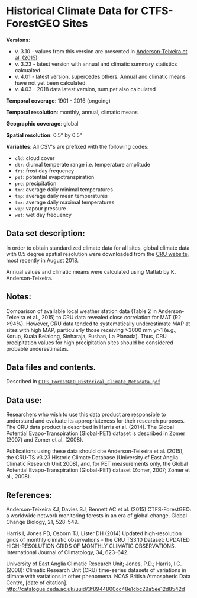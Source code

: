# Historical Climate Data for CTFS-ForestGEO Sites

**Versions**: 
- v. 3.10 - values from this version are presented in [Anderson-Teixeira et al. (2015)](https://onlinelibrary.wiley.com/doi/abs/10.1111/gcb.12712)
- v. 3.23 - latest version with annual and climatic summary statistics calcualted.
- v. 4.01 - latest version, supercedes others. Annual and climatic means have not yet been calculated.
- v. 4.03 - 2018 data latest version, sum pet also calculated

**Temporal coverage**: 1901 - 2016 (ongoing)

**Temporal resolution**: monthly, annual, climatic means 

**Geographic coverage**: global

**Spatial resolution**: 0.5° by 0.5°

**Variables**: All CSV's are prefixed with the following codes:
* `cld`: cloud cover
* `dtr`: diurnal temperate range i.e. temperature amplitude
* `frs`: frost day frequency
* `pet`: potential evapotranspiration
* `pre`: precipitation
* `tmn`: average daily minimal temperatures
* `tmp`: average daily mean temperatures
* `tmx`: average daily maximal temperatures
* `vap`: vapour pressure
* `wet`: wet day frequency
               

## Data set description:
In order to obtain standardized climate data for all sites, global climate data with 0.5 degree spatial resolution were downloaded from the [CRU website](https://crudata.uea.ac.uk/cru/data/hrg/), most recently in August 2018.  

Annual values and climatic means were calculated using Matlab by K. Anderson-Teixeira.

## Notes:

Comparison of available local weather station data (Table 2 in Anderson-Teixeira et al., 2015) to CRU data revealed close correlation for MAT (R2 >94%). However, CRU data tended to systematically underestimate MAP at sites with high MAP, particularly those receiving >3000 mm yr-1 (e.g., Korup, Kuala Belalong, Sinharaja, Fushan, La Planada). Thus, CRU precipitation values for high precipitation sites should be considered probable underestimates.

## Data files and contents.

Described in [`CTFS_ForestGEO_Historical_Climate_Metadata.pdf`](https://github.com/forestgeo/Climate/blob/master/Gridded_Data_Products/Historical%20Climate%20Data/CTFS-ForestGEO_historical_climate_metadata.pdf)

## Data use:

Researchers who wish to use this data product are responsible to understand and evaluate its appropriateness for their research purposes. The CRU data product is described in Harris et al. (2014). The Global Potential Evapo-Transpiration (Global-PET) dataset is described in  Zomer (2007) and Zomer et al. (2008).

Publications using these data should cite Anderson-Teixeira et al. (2015), the CRU-TS v3.23 Historic Climate Database (University of East Anglia Climatic Research Unit 2008), and, for PET measurements only, the Global Potential Evapo-Transpiration (Global-PET) dataset (Zomer, 2007; Zomer et al., 2008).

## References:

Anderson-Teixeira KJ, Davies SJ, Bennett AC et al. (2015) CTFS-ForestGEO: a worldwide network monitoring forests in an era of global change. Global Change Biology, 21, 528–549.

Harris I, Jones PD, Osborn TJ, Lister DH (2014) Updated high-resolution grids of monthly climatic observations - the CRU TS3.10 Dataset: UPDATED HIGH-RESOLUTION GRIDS OF MONTHLY CLIMATIC OBSERVATIONS. International Journal of Climatology, 34, 623–642.

University of East Anglia Climatic Research Unit; Jones, P.D.; Harris, I.C. (2008): Climatic Research Unit (CRU) time-series datasets of variations in climate with variations in other phenomena. NCAS British Atmospheric Data Centre, [date of citation]. http://catalogue.ceda.ac.uk/uuid/3f8944800cc48e1cbc29a5ee12d8542d


